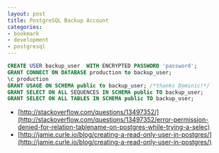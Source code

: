 ```yaml
---
layout: post
title: PostgreSQL Backup Account
categories:
- bookmark
- development
- postgresql
---
```


``` sql
CREATE USER backup_user  WITH ENCRYPTED PASSWORD 'password';
GRANT CONNECT ON DATABASE production to backup_user;
\c production
GRANT USAGE ON SCHEMA public to backup_user; /*thanks Dominic!*/
GRANT SELECT ON ALL SEQUENCES IN SCHEMA public TO backup_user;
GRANT SELECT ON ALL TABLES IN SCHEMA public TO backup_user;
```

* [http://stackoverflow.com/questions/13497352/](http://stackoverflow.com/questions/13497352/error-permission-denied-for-relation-tablename-on-postgres-while-trying-a-selec)
* [http://jamie.curle.io/blog/creating-a-read-only-user-in-postgres/](http://jamie.curle.io/blog/creating-a-read-only-user-in-postgres/)